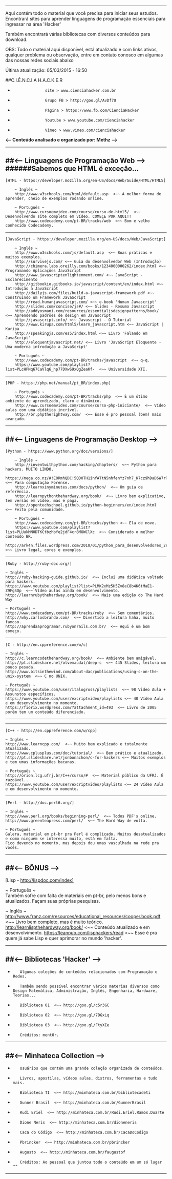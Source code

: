 -----------------------------------------------------------------------------------------------
Aqui contém todo o material que você precisa para iniciar seus estudos.  
Encontrará sites para aprender linguagens de programação essenciais para ingressar na área 'Hacker'  

Também encontrará várias bibliotecas com diversos conteúdos para download.  
 
OBS: Todo o material aqui disponível, está atualizado e com links ativos, qualquer problema ou observação, entre em contato conosco em algumas das nossas redes sociais abaixo  
 
Última atualização: 05/03/2015 - 16:50  
 
##C.I.Ê.N.C.I.A     H.A.C.K.E.R
*                   site > www.cienciahacker.com.br  
*                   Grupo FB > http://goo.gl/AvDf7U  
*                   Página > https://www.fb.com/CienciaHacker  
*                   Youtube > www.youtube.com/cienciahacker  
*                   Vimeo > www.vimeo.com/cienciahacker  

**<--   Conteúdo analisado e organizado por: Methz  -->**

----------------------------------------------------------------------------------  
##<-- Linguagens de Programação Web -->                       
######Sabemos que HTML é exceção...
----------------------------------------------------------------------------------           
            
    [HTML - https://developer.mozilla.org/en-US/docs/Web/Guide/HTML/HTML5]
        
        ~ Inglês ~  
        http://www.w3schools.com/html/default.asp  <~~ A melhor forma de aprender, cheio de exemplos rodando online.
        
        ~ Português ~  
        http://www.cursoemvideo.com/course/curso-de-html5/  <~~ Desenvolvendo site completo em vídeo. COMEÇE POR AQUI!!
        http://www.codecademy.com/pt-BR/tracks/web  <~~ Bom e velho conhecido Codecademy.
        
----------------------------------------------------------------------------------   

    [JavaScript - https://developer.mozilla.org/en-US/docs/Web/JavaScript]
  
        ~ Inglês ~  
        http://www.w3schools.com/js/default.asp  <~~ Boas práticas e muitos exemplos.
        http://survivejs.com/ <~~ Guia do desenvolvedor Web (Introdução)
        http://chimera.labs.oreilly.com/books/1234000000262/index.html <~~ Programando Aplicações JavaScript
        http://www.javascriptenlightenment.com/ <~~ JavaScript - Esclarecimento
        http://gitbookio.gitbooks.io/javascript/content/en/index.html <~~ Introdução a JavaScript
        http://dailyjs.com/files/build-a-javascript-framework.pdf <~~ Construindo um Framework JavaScript
        http://read.humanjavascript.com/ <~~ e-book 'Human Javascript'
        http://slides.com/concise/js#/ <~~ Slides - Resumo Javascript
        http://addyosmani.com/resources/essentialjsdesignpatterns/book/ <~~ Aprendendo padrões de design em Javascript
        http://javascript.info/ <~~ Javascript - O Tutorial
        http://www.kirupa.com/html5/learn_javascript.htm <~~ JavaScript | Kuripa
        http://speakingjs.com/es5/index.html <~~ Livro 'Falando em JavaScript'
        http://eloquentjavascript.net/ <~~ Livro 'JavaScript Eloquente - Uma moderna introdução a JavaScript'
           
        ~ Português ~  
        http://www.codecademy.com/pt-BR/tracks/javascript  <~~ q-q.
        https://www.youtube.com/playlist?list=PLcHPNq67CaVlq6_hp77DXwS9xQgZeaKf-  <~~ Universidade XTI.
        
----------------------------------------------------------------------------------         
        
    [PHP - https://php.net/manual/pt_BR/index.php]
    
        ~ Português ~  
        http://www.codecademy.com/pt-BR/tracks/php  <~~ É um ótimo ambiente de aprendizado, claro e dinâmico. 
        http://www.cursoemvideo.com/course/curso-php-iniciante/  <~~ Vídeo aulas com uma didática incrível.
        http://br.phptherightway.com/  <~~ Esse é pro pessoal (bem) mais avançado.
        
----------------------------------------------------------------------------------          
##<-- Linguagens de Programação Desktop -->
----------------------------------------------------------------------------------     

    [Python - https://www.python.org/doc/versions/]
    
        ~ Inglês ~  
        http://inventwithpython.com/hacking/chapters/  <~~ Python para hackers. MUITO LINDO.
        https://mega.co.nz/#!E0RmhQDC!5QD0TH1infATtN5nhfenYz7nh7_K7cz9hDaD6W7rRMA  <~~ Para computação Forense.
        http://learnxinyminutes.com/docs/python/  <~~ Um guia de referência.
        http://learnpythonthehardway.org/book/  <~~ Livro bem explicativo, tem versão em vídeo, mas é paga.
        http://opentechschool.github.io/python-beginners/en/index.html  <~~ Feito pela comunidade.
        
        ~ Português ~  
        http://www.codecademy.com/pt-BR/tracks/python <~~ Ela de novo.
        https://www.youtube.com/playlist?list=PLUukMN0DTKCtbzhbYe2jdF4cr8MOWClXc  <~~ Considerado o melhor conteúdo BR.
        http://ark4n.files.wordpress.com/2010/01/python_para_desenvolvedores_2ed.pdf  <~~ Livro legal, cores e exemplos.
        
----------------------------------------------------------------------------------
    
    [Ruby - http://ruby-doc.org/]  
    
    ~ Inglês ~  
    http://ruby-hacking-guide.github.io/  <~~ Inclui uma didática voltado para hackers.
    https://www.youtube.com/playlist?list=PLMK2xMz5H5Zv8eC8b4K6tMaE1-Z9FgSOp  <~~ Vídeo aulas ainda em desenvolvimento.
    http://learnrubythehardway.org/book/  <~~ Mais uma edição do The Hard Way
    
    ~ Português ~  
    http://www.codecademy.com/pt-BR/tracks/ruby  <~~ Sem comentários.
    http://why.carlosbrando.com/  <~~ Divertido a leitura haha, muito famoso.
    http://aprendaaprogramar.rubyonrails.com.br/  <~~ Aqui é um bom começo.

----------------------------------------------------------------------------------

    [C - http://en.cppreference.com/w/c]
    
    ~ Inglês ~  
    http://c.learncodethehardway.org/book/  <~~ Ambiente bem amigável.
    http://pt.slideshare.net/olvemaudal/deep-c  <~~ 445 Slides, leitura um pouco pesada.
    http://www.bitsinthewind.com/about-dac/publications/using-c-on-the-unix-system  <~~ C no UNIX.
    
    ~ Português ~  
    https://www.youtube.com/user/italogross/playlists  <~~ 98 Video Aula + Assunstos específicos.
    https://www.youtube.com/user/excriptvideo/playlists <~~ 40 Vídeo Aula e em desenvolvimento no momento.
    https://fiorix.wordpress.com/?attachment_id=493  <~~ Livro de 2005 porém tem um conteúdo diferenciado.
    
----------------------------------------------------------------------------------   

----------------------------------------------------------------------------------

    [C++ - http://en.cppreference.com/w/cpp]  
    
    ~ Inglês ~  
    http://www.learncpp.com/  <~~ Muito bem explicado e totalmente atualizado.
    http://www.cplusplus.com/doc/tutorial/  <~~ Bem prático e atualizado.
    http://pt.slideshare.net/jonbonachon/c-for-hackers <~~ Muitos exemplos e tem umas informações bacanas.
    
    ~ Português ~  
    http://orion.lcg.ufrj.br/C++/curso/#  <~~ Material público da UFRJ. É razoável..
    https://www.youtube.com/user/excriptvideo/playlists <~~ 24 Vídeo Aula e em desenvolvimento no momento.
    
    
----------------------------------------------------------------------------------  

    [Perl - http://doc.perl6.org/]  
    
    ~ Inglês ~  
    http://www.perl.org/books/beginning-perl/  <~~ Todos PDF's online.
    http://www.greenteapress.com/perl/  <~~ The Hard Way de volta.
    
    ~ Português ~  
    Galera, material em pt-br pra Perl é complicado. Muitos desatualizados e como ninguém se interessa muito, está em falta.
    Fico devendo no momento, mas depois dou umas vasculhada na rede pra vocês.
    
----------------------------------------------------------------------------------          
##<-- BÔNUS -->
----------------------------------------------------------------------------------   

[Lisp - http://lispdoc.com/index]  

~ Português ~  
Também sofre com falta de materiais em pt-br, pelo menos bons e atualizados. Façam suas próprias pesquisas.

~ Inglês ~  
http://www.franz.com/resources/educational_resources/cooper.book.pdf  <~~ Livro bem completo, mas é muito teórico.
http://learnlispthehardway.org/book/  <~~ Conteúdo atualizado e em desenvolvimento. 
https://leanpub.com/lisphackers/read  <~~ Esse é pra quem já sabe Lisp e quer aprimorar no mundo 'hacker'.

----------------------------------------------------------------------------------          
##<-- Bibliotecas 'Hacker' --> 
----------------------------------------------------------------------------------          
*        Algumas coleções de conteúdos relacionados com Programação e Redes.  
*        Também sendo possível encontrar vários materias diversos como Design Matemática, Administração, Inglês, Engenharia, Hardware, Teorias...  
*        Biblioteca 01  <~~ http://goo.gl/c5r3GC  
*        Biblioteca 02  <~~ http://goo.gl/7DGxLq  
*        Biblioteca 03  <~~ http://goo.gl/FtyXIe  
*        Créditos: ment0r.


----------------------------------------------------------------------------------          
##<-- Minhateca Collection --> 
----------------------------------------------------------------------------------          
*        Usuários que contém uma grande coleção organizada de conteúdos.  
*        Livros, apostilas, vídeos aulas, distros, ferramentas e tudo mais.  
*        Biblioteca TI  <~~ http://minhateca.com.br/bibliotecadeti  
*        Gunner Brasil  <~~ http://minhateca.com.br/GunnerBrasil  
*        Rudi Eriel  <~~ http://minhateca.com.br/Rudi.Eriel.Ramos.Duarte  
*        Dione Neris  <~~ http://minhateca.com.br/dioneneris  
*        Caca do Código  <~~ http://minhateca.com.br/CacaDoCodigo  
*        Pbrincker  <~~ http://minhateca.com.br/pbrincker  
*        Augusto  <~~ http://minhateca.com.br/faugustof  

*        Créditos: Ao pessoal que juntou todo o conteúdo em um só lugar ^^  
----------------------------------------------------------------------------------
